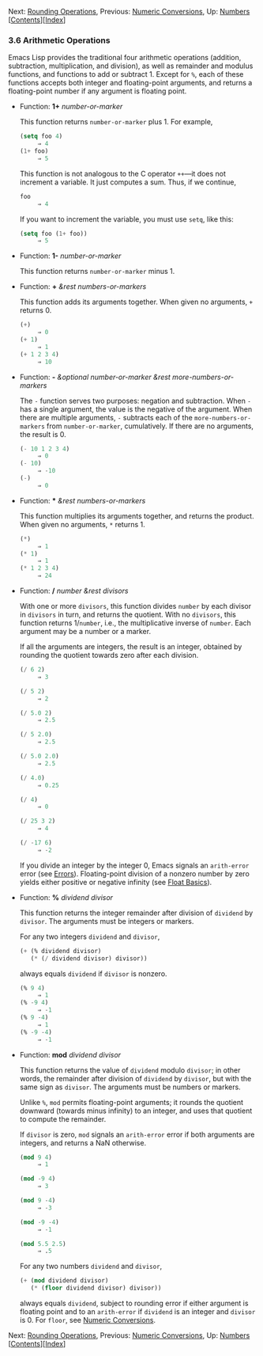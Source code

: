 

Next: [Rounding Operations](Rounding-Operations.html), Previous: [Numeric Conversions](Numeric-Conversions.html), Up: [Numbers](Numbers.html)   \[[Contents](index.html#SEC_Contents "Table of contents")]\[[Index](Index.html "Index")]

### 3.6 Arithmetic Operations

Emacs Lisp provides the traditional four arithmetic operations (addition, subtraction, multiplication, and division), as well as remainder and modulus functions, and functions to add or subtract 1. Except for `%`, each of these functions accepts both integer and floating-point arguments, and returns a floating-point number if any argument is floating point.

*   Function: **1+** *number-or-marker*

    This function returns `number-or-marker` plus 1. For example,

    ```lisp
    (setq foo 4)
         ⇒ 4
    (1+ foo)
         ⇒ 5
    ```

    This function is not analogous to the C operator `++`—it does not increment a variable. It just computes a sum. Thus, if we continue,

    ```lisp
    foo
         ⇒ 4
    ```

    If you want to increment the variable, you must use `setq`, like this:

    ```lisp
    (setq foo (1+ foo))
         ⇒ 5
    ```

<!---->

*   Function: **1-** *number-or-marker*

    This function returns `number-or-marker` minus 1.

<!---->

*   Function: **+** *\&rest numbers-or-markers*

    This function adds its arguments together. When given no arguments, `+` returns 0.

    ```lisp
    (+)
         ⇒ 0
    (+ 1)
         ⇒ 1
    (+ 1 2 3 4)
         ⇒ 10
    ```

<!---->

*   Function: **-** *\&optional number-or-marker \&rest more-numbers-or-markers*

    The `-` function serves two purposes: negation and subtraction. When `-` has a single argument, the value is the negative of the argument. When there are multiple arguments, `-` subtracts each of the `more-numbers-or-markers` from `number-or-marker`, cumulatively. If there are no arguments, the result is 0.

    ```lisp
    (- 10 1 2 3 4)
         ⇒ 0
    (- 10)
         ⇒ -10
    (-)
         ⇒ 0
    ```

<!---->

*   Function: **\*** *\&rest numbers-or-markers*

    This function multiplies its arguments together, and returns the product. When given no arguments, `*` returns 1.

    ```lisp
    (*)
         ⇒ 1
    (* 1)
         ⇒ 1
    (* 1 2 3 4)
         ⇒ 24
    ```

<!---->

*   Function: **/** *number \&rest divisors*

    With one or more `divisors`, this function divides `number` by each divisor in `divisors` in turn, and returns the quotient. With no `divisors`, this function returns 1/`number`, i.e., the multiplicative inverse of `number`. Each argument may be a number or a marker.

    If all the arguments are integers, the result is an integer, obtained by rounding the quotient towards zero after each division.

    ```lisp
    (/ 6 2)
         ⇒ 3
    ```

    ```lisp
    (/ 5 2)
         ⇒ 2
    ```

    ```lisp
    (/ 5.0 2)
         ⇒ 2.5
    ```

    ```lisp
    (/ 5 2.0)
         ⇒ 2.5
    ```

    ```lisp
    (/ 5.0 2.0)
         ⇒ 2.5
    ```

    ```lisp
    (/ 4.0)
         ⇒ 0.25
    ```

    ```lisp
    (/ 4)
         ⇒ 0
    ```

    ```lisp
    (/ 25 3 2)
         ⇒ 4
    ```

    ```lisp
    (/ -17 6)
         ⇒ -2
    ```

    If you divide an integer by the integer 0, Emacs signals an `arith-error` error (see [Errors](Errors.html)). Floating-point division of a nonzero number by zero yields either positive or negative infinity (see [Float Basics](Float-Basics.html)).

<!---->

*   Function: **%** *dividend divisor*

    This function returns the integer remainder after division of `dividend` by `divisor`. The arguments must be integers or markers.

    For any two integers `dividend` and `divisor`,

    ```lisp
    (+ (% dividend divisor)
       (* (/ dividend divisor) divisor))
    ```

    always equals `dividend` if `divisor` is nonzero.

    ```lisp
    (% 9 4)
         ⇒ 1
    (% -9 4)
         ⇒ -1
    (% 9 -4)
         ⇒ 1
    (% -9 -4)
         ⇒ -1
    ```

<!---->

*   Function: **mod** *dividend divisor*

    This function returns the value of `dividend` modulo `divisor`; in other words, the remainder after division of `dividend` by `divisor`, but with the same sign as `divisor`. The arguments must be numbers or markers.

    Unlike `%`, `mod` permits floating-point arguments; it rounds the quotient downward (towards minus infinity) to an integer, and uses that quotient to compute the remainder.

    If `divisor` is zero, `mod` signals an `arith-error` error if both arguments are integers, and returns a NaN otherwise.

    ```lisp
    (mod 9 4)
         ⇒ 1
    ```

    ```lisp
    (mod -9 4)
         ⇒ 3
    ```

    ```lisp
    (mod 9 -4)
         ⇒ -3
    ```

    ```lisp
    (mod -9 -4)
         ⇒ -1
    ```

    ```lisp
    (mod 5.5 2.5)
         ⇒ .5
    ```

    For any two numbers `dividend` and `divisor`,

    ```lisp
    (+ (mod dividend divisor)
       (* (floor dividend divisor) divisor))
    ```

    always equals `dividend`, subject to rounding error if either argument is floating point and to an `arith-error` if `dividend` is an integer and `divisor` is 0. For `floor`, see [Numeric Conversions](Numeric-Conversions.html).

Next: [Rounding Operations](Rounding-Operations.html), Previous: [Numeric Conversions](Numeric-Conversions.html), Up: [Numbers](Numbers.html)   \[[Contents](index.html#SEC_Contents "Table of contents")]\[[Index](Index.html "Index")]
